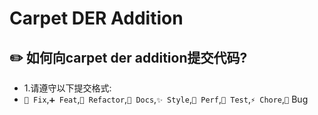 # Carpet DER Addition

## ✏️ 如何向carpet der addition提交代码?

- 1.请遵守以下提交格式:
- `🚧 Fix`,`➕ Feat`,`🔨 Refactor`,`📝 Docs`,`✨ Style`,`🍱 Perf`,`🔧 Test`,`⚡️ Chore`,`🐛` Bug